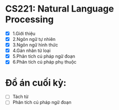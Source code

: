 # CS221: Natural Language Processing

- [x] 1.Giới thiệu
- [x] 2.Ngôn ngữ tự nhiên
- [x] 3.Ngôn ngữ hình thức
- [x] 4.Gán nhãn từ loại
- [x] 5.Phân tích cú pháp ngữ đoạn
- [x] 6.Phân tích cú pháp phụ thuộc
# Đồ án cuối kỳ:
- [ ] Tách từ
- [ ] Phân tích cú pháp ngữ đoạn
